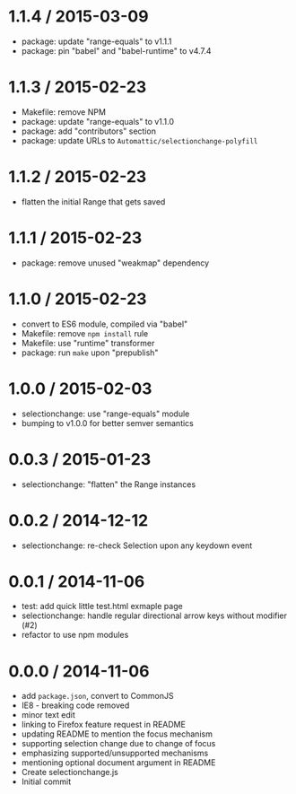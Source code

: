 
1.1.4 / 2015-03-09
==================

  * package: update "range-equals" to v1.1.1
  * package: pin "babel" and "babel-runtime" to v4.7.4

1.1.3 / 2015-02-23
==================

  * Makefile: remove NPM
  * package: update "range-equals" to v1.1.0
  * package: add "contributors" section
  * package: update URLs to `Automattic/selectionchange-polyfill`

1.1.2 / 2015-02-23
==================

  * flatten the initial Range that gets saved

1.1.1 / 2015-02-23
==================

  * package: remove unused "weakmap" dependency

1.1.0 / 2015-02-23
==================

  * convert to ES6 module, compiled via "babel"
  * Makefile: remove `npm install` rule
  * Makefile: use "runtime" transformer
  * package: run `make` upon "prepublish"

1.0.0 / 2015-02-03
==================

  * selectionchange: use "range-equals" module
  * bumping to v1.0.0 for better semver semantics

0.0.3 / 2015-01-23
==================

  * selectionchange: "flatten" the Range instances

0.0.2 / 2014-12-12
==================

  * selectionchange: re-check Selection upon any keydown event

0.0.1 / 2014-11-06
==================

  * test: add quick little test.html exmaple page
  * selectionchange: handle regular directional arrow keys without modifier (#2)
  * refactor to use npm modules

0.0.0 / 2014-11-06
==================

  * add `package.json`, convert to CommonJS
  * IE8 - breaking code removed
  * minor text edit
  * linking to Firefox feature request in README
  * updating README to mention the focus mechanism
  * supporting selection change due to change of focus
  * emphasizing supported/unsupported mechanisms
  * mentioning optional document argument in README
  * Create selectionchange.js
  * Initial commit
